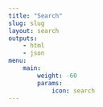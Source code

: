 ```yaml
---
title: "Search"
slug: slug
layout: search
outputs:
    - html
    - json
menu:
    main:
        weight: -60
        params: 
            icon: search
---
```

